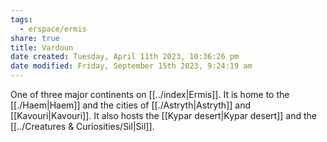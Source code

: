 ```yaml
---
tags:
  - erspace/ermis
share: true
title: Vardoun
date created: Tuesday, April 11th 2023, 10:36:26 pm
date modified: Friday, September 15th 2023, 9:24:19 am
---
```


One of three major continents on [[../index|Ermis]]. It is home to the [[./Haem|Haem]] and the cities of [[./Astryth|Astryth]] and [[Kavouri|Kavouri]]. It also hosts the [[Kypar desert|Kypar desert]] and the [[../Creatures & Curiosities/Sil|Sil]]. 
